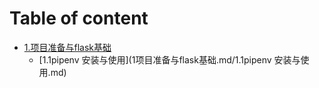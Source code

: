 # Table of content

* [1.项目准备与flask基础](1.项目准备与flask基础)
    * [1.1pipenv 安装与使用](1项目准备与flask基础.md/1.1pipenv 安装与使用.md)

